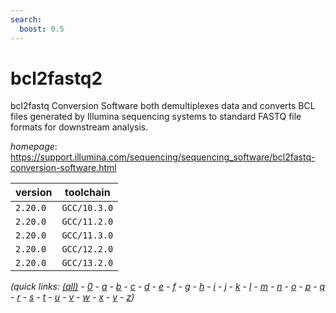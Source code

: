 ```yaml
---
search:
  boost: 0.5
---
```

# bcl2fastq2

bcl2fastq Conversion Software both demultiplexes data and converts BCL files generated by  Illumina sequencing systems to standard FASTQ file formats for downstream analysis.

*homepage*: <https://support.illumina.com/sequencing/sequencing_software/bcl2fastq-conversion-software.html>

version | toolchain
--------|----------
``2.20.0`` | ``GCC/10.3.0``
``2.20.0`` | ``GCC/11.2.0``
``2.20.0`` | ``GCC/11.3.0``
``2.20.0`` | ``GCC/12.2.0``
``2.20.0`` | ``GCC/13.2.0``


*(quick links: [(all)](../index.md) - [0](../0/index.md) - [a](../a/index.md) - [b](../b/index.md) - [c](../c/index.md) - [d](../d/index.md) - [e](../e/index.md) - [f](../f/index.md) - [g](../g/index.md) - [h](../h/index.md) - [i](../i/index.md) - [j](../j/index.md) - [k](../k/index.md) - [l](../l/index.md) - [m](../m/index.md) - [n](../n/index.md) - [o](../o/index.md) - [p](../p/index.md) - [q](../q/index.md) - [r](../r/index.md) - [s](../s/index.md) - [t](../t/index.md) - [u](../u/index.md) - [v](../v/index.md) - [w](../w/index.md) - [x](../x/index.md) - [y](../y/index.md) - [z](../z/index.md))*

